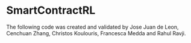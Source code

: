 # SmartContractRL
The following code was created and validated by Jose Juan de Leon, Cenchuan Zhang, Christos Koulouris, Francesca Medda and Rahul Ravji.
